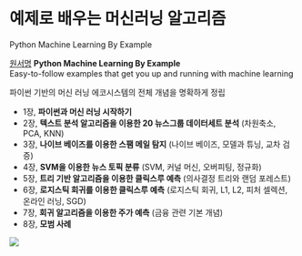 # 예제로 배우는 머신러닝 알고리즘
Python Machine Learning By Example

[원서명](https://www.amazon.com/Python-Machine-Learning-Example-learning/dp/1783553111)
**Python Machine Learning By Example**<br/>
Easy-to-follow examples that get you up and running with machine learning

파이썬 기반의 머신 러닝 에코시스템의 전체 개념을 명확하게 정립

- 1장, **파이썬과 머신 러닝 시작하기**
- 2장, **텍스트 분석 알고리즘을 이용한 20 뉴스그룹 데이터세트 분석** (차원축소, PCA, KNN)
- 3장, **나이브 베이즈를 이용한 스팸 메일 탐지** (나이브 베이즈, 모델과 튜닝, 교차 검증)
- 4장, **SVM을 이용한 뉴스 토픽 분류** (SVM, 커널 머신, 오버피팅, 정규화)
- 5장, **트리 기반 알고리즘을 이용한 클릭스루 예측** (의사결정 트리와 랜덤 포레스트)
- 6장, **로지스틱 회귀를 이용한 클릭스루 예측** (로지스틱 회귀, L1, L2, 피처 셀렉션, 온라인 러닝, SGD)
- 7장, **회귀 알고리즘을 이용한 주가 예측** (금융 관련 기본 개념)
- 8장, **모범 사례**

<img src="data/cover.jpg"><br/>



